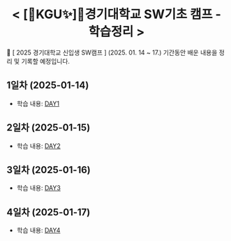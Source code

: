 <div align="center">
  <h1> < [🎉KGU✨]🏫경기대학교 SW기초 캠프 - 학습정리 > </h1>
</div>

📌 [ 2025 경기대학교 신입생 SW캠프 ] (2025. 01. 14 ~ 17.) 기간동안 배운 내용을 정리 및 기록할 예정입니다.

## 1일차 (2025-01-14)
- 학습 내용: [DAY1](https://github.com/NullBins/KGU-SW-BASIC-CAMP/tree/main/DAY1)

## 2일차 (2025-01-15)
- 학습 내용: [DAY2](https://github.com/NullBins/KGU-SW-BASIC-CAMP/tree/main/DAY2)

## 3일차 (2025-01-16)
- 학습 내용: [DAY3](https://github.com/NullBins/KGU-SW-BASIC-CAMP/tree/main/DAY3)

## 4일차 (2025-01-17)
- 학습 내용: [DAY4](https://github.com/NullBins/KGU-SW-BASIC-CAMP/tree/main/DAY4)
